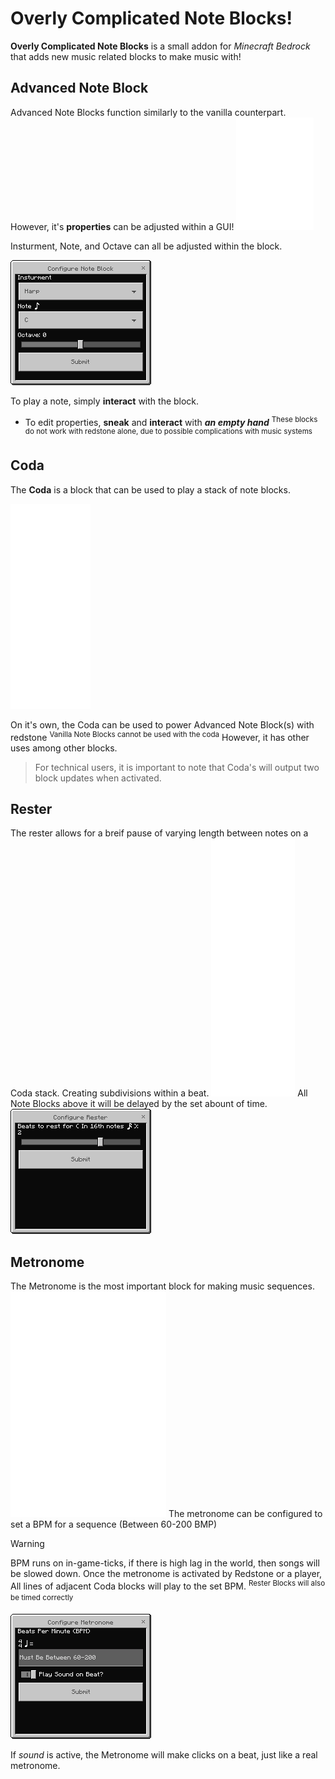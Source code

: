 # Overly Complicated Note Blocks!

**Overly Complicated Note Blocks** is a small addon for *Minecraft Bedrock* that adds new music related blocks to make music with!

## Advanced Note Block
Advanced Note Blocks function similarly to the vanilla counterpart. However, it's **properties** can be adjusted within a GUI!
![Advanced Note Block](/renders/noteblock.gif)

Insturment, Note, and Octave can all be adjusted within the block.

![Advanced Note Block UI](/renders/noteblock-ui.png)

To play a note, simply **interact** with the block.
- To edit properties, **sneak** and **interact** with ***an empty hand***
<sup>These blocks do not work with redstone alone, due to possible complications with music systems</sup>

## Coda
The **Coda** is a block that can be used to play a stack of note blocks.

![Coda](/renders/coda.gif)

On it's own, the Coda can be used to power Advanced Note Block(s) with redstone
<sup>Vanilla Note Blocks cannot be used with the coda</sup>
However, it has other uses among other blocks.

> For technical users, it is important to note that Coda's will output two block updates when activated.

## Rester
The rester allows for a breif pause of varying length between notes on a Coda stack. Creating subdivisions within a beat.
![Rester](/renders/rester.gif)
All Note Blocks above it will be delayed by the set abount of time.
![Rester GUI](/renders/rester-ui.png)

## Metronome
The Metronome is the most important block for making music sequences.
![Metronome Block](/renders/metronome.gif)
The metronome can be configured to set a BPM for a sequence (Between 60-200 BMP)
> [!WARNING]
> BPM runs on in-game-ticks, if there is high lag in the world, then songs will be slowed down.
Once the metronome is activated by Redstone or a player, All lines of adjacent Coda blocks will play to the set BPM.
<sup>Rester Blocks will also be timed correctly<sup>

![Metronome GUI](/renders/metronome-ui.png)

If *sound* is active, the Metronome will make clicks on a beat, just like a real metronome.
